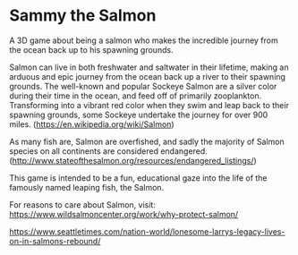 # Sammy the Salmon
A 3D game about being a salmon who makes the incredible journey from the ocean back up to his spawning grounds.

Salmon can live in both freshwater and saltwater in their lifetime, making an arduous and epic journey from the ocean back up a river to their spawning grounds. 
The well-known and popular Sockeye Salmon are a silver color during their time in the ocean, and feed off of primarily zooplankton. Transforming into a vibrant red color when they swim and leap back to their spawning grounds, some Sockeye undertake the journey for over 900 miles.
(https://en.wikipedia.org/wiki/Salmon)

As many fish are, Salmon are overfished, and sadly the majority of Salmon species on all continents are considered endangered.
(http://www.stateofthesalmon.org/resources/endangered_listings/)

This game is intended to be a fun, educational gaze into the life of the famously named leaping fish, the Salmon.

For reasons to care about Salmon, visit: https://www.wildsalmoncenter.org/work/why-protect-salmon/


https://www.seattletimes.com/nation-world/lonesome-larrys-legacy-lives-on-in-salmons-rebound/
